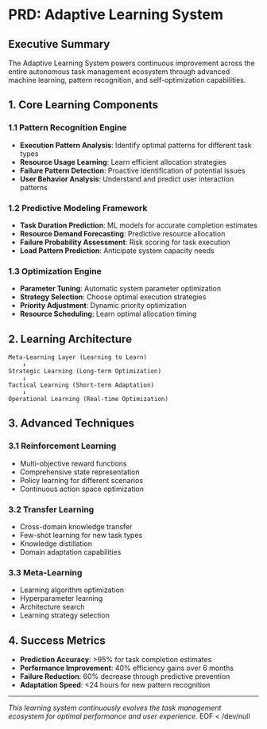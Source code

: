 # PRD: Adaptive Learning System

## Executive Summary

The Adaptive Learning System powers continuous improvement across the entire autonomous task management ecosystem through advanced machine learning, pattern recognition, and self-optimization capabilities.

## 1. Core Learning Components

### 1.1 Pattern Recognition Engine
- **Execution Pattern Analysis**: Identify optimal patterns for different task types
- **Resource Usage Learning**: Learn efficient allocation strategies
- **Failure Pattern Detection**: Proactive identification of potential issues
- **User Behavior Analysis**: Understand and predict user interaction patterns

### 1.2 Predictive Modeling Framework
- **Task Duration Prediction**: ML models for accurate completion estimates
- **Resource Demand Forecasting**: Predictive resource allocation
- **Failure Probability Assessment**: Risk scoring for task execution
- **Load Pattern Prediction**: Anticipate system capacity needs

### 1.3 Optimization Engine
- **Parameter Tuning**: Automatic system parameter optimization
- **Strategy Selection**: Choose optimal execution strategies
- **Priority Adjustment**: Dynamic priority optimization
- **Resource Scheduling**: Learn optimal allocation timing

## 2. Learning Architecture

```
Meta-Learning Layer (Learning to Learn)
    ↓
Strategic Learning (Long-term Optimization)
    ↓
Tactical Learning (Short-term Adaptation)
    ↓
Operational Learning (Real-time Optimization)
```

## 3. Advanced Techniques

### 3.1 Reinforcement Learning
- Multi-objective reward functions
- Comprehensive state representation
- Policy learning for different scenarios
- Continuous action space optimization

### 3.2 Transfer Learning
- Cross-domain knowledge transfer
- Few-shot learning for new task types
- Knowledge distillation
- Domain adaptation capabilities

### 3.3 Meta-Learning
- Learning algorithm optimization
- Hyperparameter learning
- Architecture search
- Learning strategy selection

## 4. Success Metrics
- **Prediction Accuracy**: >95% for task completion estimates
- **Performance Improvement**: 40% efficiency gains over 6 months
- **Failure Reduction**: 60% decrease through predictive prevention
- **Adaptation Speed**: <24 hours for new pattern recognition

---

*This learning system continuously evolves the task management ecosystem for optimal performance and user experience.*
EOF < /dev/null